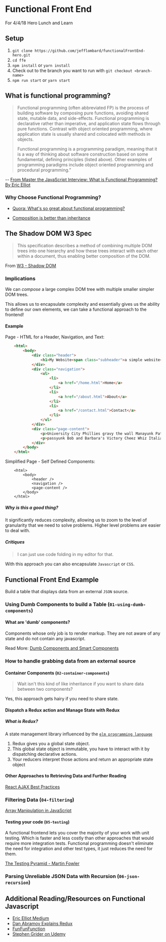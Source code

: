 # Functional Front End
For 4/4/18 Hero Lunch and Learn

## Setup

1. `git clone https://github.com/jefflombard/functionalFrontEnd-hero.git`
1. `cd ffe`
1. `npm install` or `yarn install`
1. Check out to the branch you want to run with `git checkout <branch-name>`
1. `npm run start` or `yarn start`

## What is functional programming?
>Functional programming (often abbreviated FP) is the process of building software by composing pure functions, avoiding shared state, mutable data, and side-effects. Functional programming is declarative rather than imperative, and application state flows through pure functions. Contrast with object oriented programming, where application state is usually shared and colocated with methods in objects.
>
> Functional programming is a programming paradigm, meaning that it is a way of thinking about software construction based on some fundamental, defining principles (listed above). Other examples of programming paradigms include object oriented programming and procedural programming.”

-- [From Master the JavaScript Interview: What is Functional Programming? By Eric Elliot](https://medium.com/javascript-scene/master-the-javascript-interview-what-is-functional-programming-7f218c68b3a0)

### Why Choose Functional Programming?

- [Quora: What's so great about functional programming?](https://www.quora.com/What-is-so-great-about-functional-programming-What-are-the-main-points-of-it-and-why-are-they-useful)

- [Composition is better than inheritance](https://www.youtube.com/watch?v=wfMtDGfHWpA)

## The Shadow DOM W3 Spec

> This specification describes a method of combining multiple DOM trees into one hierarchy and how these trees interact with each other within a document, thus enabling better composition of the DOM.

From [W3 - Shadow DOM](https://www.w3.org/TR/shadow-dom/)


### Implications

We can *compose* a large complex DOM tree with multiple smaller simpler DOM trees.

This allows us to encapsulate complexity and essentially gives us the ability to define our own elements, we can take a functional approach to the frontend!

#### Example

Page - HTML for a Header, Navigation, and Text:
```html
	<html>
        <body>
        	<div class="header">
            	<h1>My Website<span class="subheader">a simple website</span></h1>
            </div>
            <div class="navigation">
            	<ul>
                	<li>
                    	<a href="/home.html">Home</a>
                    </li>
                    <li>
                      	<a href="/about.html">About</a>
                    </li>
                    <li>
                    	<a href="/contact.html">Contact</a>
                    </li>
                </ul>
            </div>
            <div class="page-content">
            	<p>University City Phillies gravy the wall Manayunk Pat's Jersey Shore Rita's Eagles Victory McNabb Orange Line Citizen's Bank Park Fishtown hoagie Italian Market Flyers Geno's Rocky FDR practice stromboli Vet Independence Hall Comcast roll Love Park cheeseteak South Street youse.</p>
                <p>passyunk Bob and Barbara's Victory Cheez Whiz Italian Market Pat's the wall Love Park phantic Temple Flyers Bob Brady Mummers whiz Fishtown Tastykake jawn Point Breeze 95 Action News Liberty Bell gravy FDR Jersey Shore state store sixers Roots pretzel youse Frank Rizzo.</p>
            </div>
        </body>
    </html>
```

Simplified Page - Self Defined Components:
```
	<html>
    	<body>
        	<header />
            <navigation />
            <page-content />
        </body>
    </html>
```
##### Why is this a good thing?
It significantly reduces complexity, allowing us to zoom to the level of granularity that we need to solve problems. Higher level problems are easier to deal with.

##### Critiques

> I can just use code folding in my editor for that.

With this approach you can also encapsulate `Javascript` or `CSS`.

## Functional Front End Example

Build a table that displays data from an external `JSON` source.

### Using Dumb Components to build a Table (`01-using-dumb-components`)

#### What are 'dumb' components?

Components whose only job is to render markup. They are not aware of any state and do not contain any javascript.

Read More: [Dumb Components and Smart Components](https://medium.com/@thejasonfile/dumb-components-and-smart-components-e7b33a698d43)

### How to handle grabbing data from an external source

#### Container Components (`02-container-components`)

> Wait isn't this kind of like inheritance if you want to share data between two components?

Yes, this approach gets hairy if you need to share state.

#### Dispatch a Redux action and Manage State with Redux

##### What is Redux?

A state management library influenced by the [`elm programming language`](http://elm-lang.org/)

1. Redux gives you a global state object.
2. This global state object is immutable, you have to interact with it by dispatching  declarative actions.
3. Your reducers interpret those actions and return an appropriate state object

#### Other Approaches to Retrieving Data and Further Reading

[React AJAX Best Practices](https://www.javascriptstuff.com/react-ajax-best-practices/)

### Filtering Data (`04-filtering`)

[Array Manipulation in JavaScript](https://medium.com/@JeffLombardJr/understanding-foreach-map-filter-and-find-in-javascript-f91da93b9f2c)

#### Testing your code (`05-testing`)

A functional frontend lets you cover the majority of your work with unit testing. Which is faster and less costly than other approaches that would require more integration tests. Functional programming doesn't eliminate the need for integration and other test types, it just reduces the need for them.

[The Testing Pyramid - Martin Fowler](https://martinfowler.com/bliki/TestPyramid.html)

### Parsing Unreliable JSON Data with Recursion (`06-json-recursion`)

## Additional Reading/Resources on Functional Javascript

- [Eric Elliot Medium](https://medium.com/@_ericelliott)
- [Dan Abramov Explains Redux](https://egghead.io/courses/getting-started-with-redux)
- [FunFunFunction](https://www.youtube.com/channel/UCO1cgjhGzsSYb1rsB4bFe4Q)
- [Stephen Grider on Udemy](https://www.udemy.com/user/sgslo/)
